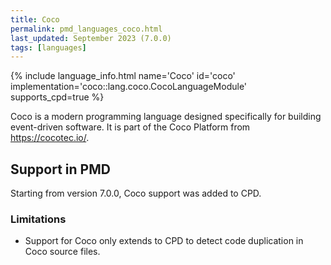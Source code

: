 ```yaml
---
title: Coco 
permalink: pmd_languages_coco.html
last_updated: September 2023 (7.0.0)
tags: [languages]
---
```


{% include language_info.html name='Coco' id='coco' implementation='coco::lang.coco.CocoLanguageModule' supports_cpd=true %}

Coco is a modern programming language designed specifically for building event-driven software.
It is part of the Coco Platform from <https://cocotec.io/>. 

## Support in PMD
Starting from version 7.0.0, Coco support was added to CPD.

### Limitations
- Support for Coco only extends to CPD to detect code duplication in Coco source files.
